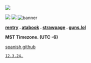 ![](https://files.catbox.moe/5py9t2.png)

![](https://files.catbox.moe/ossnln.png)
![](https://files.catbox.moe/aibc90.png)
![banner](https://files.catbox.moe/b5uyst.png)

**[rentry](https://rentry.co/marstoning) . [atabook](https://marston.atabook.org) . [strawpage](https://johnmarstoned.straw.page) . [guns.lol](https://guns.lol/marston)**

**MST Timezone. (UTC -6)**

[spanish github](https://github.com/luckiity)

<code style="color : black">[12.3.24.](https://github.com/exodusinamerica)</code>
